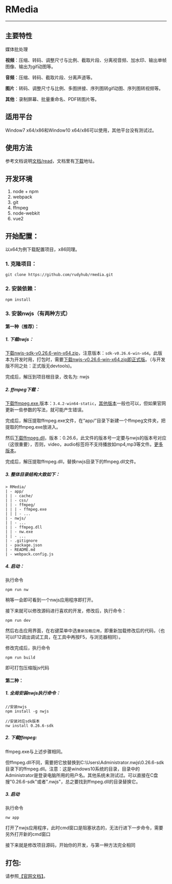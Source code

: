 # RMedia
***
## 主要特性

媒体批处理

**视频**：压缩、转码、调整尺寸与比例、截取片段、分离视音频、加水印、输出单帧图像、输出为gif动图等。

**音频**：压缩、转码、截取片段、分离声道等。

**图片**：转码、调整尺寸与比例、多图拼接、序列图转gif动图、序列图转视频等。

**其他**：录制屏幕、批量重命名、PDF转图片等。

## 适用平台
Window7 x64/x86和Window10 x64/x86可以使用，其他平台没有测试过。

## 使用方法
参考文档说明[文档/read](https://rudyhub.github.io/RMedia/)，文档里有[下载](https://rudyhub.github.io/RMedia/)地址。

## 开发环境
1. node + npm
2. webpack
3. git
4. ffmpeg
5. node-webkit
6. vue2

## 开始配置：
以x64为例下载配置项目，x86同理。

### 1. 克隆项目：
```
git clone https://github.com/rudyhub/rmedia.git
```
### 2. 安装依赖：
```
npm install
```

### 3. 安装nwjs（有两种方式）

#### 第一种（推荐）：

##### 1. 下载nwjs：

[下载nwjs-sdk-v0.26.6-win-x64.zip](https://dl.nwjs.io/v0.26.6/nwjs-sdk-v0.26.6-win-x64.zip)，注意版本：`sdk-v0.26.6-win-x64`。此版本为开发时用，打包时，需要[下载nwjs-v0.26.6-win-x64.zip即正式版](https://dl.nwjs.io/v0.26.6/nwjs-v0.26.6-win-x64.zip)。（与开发版不同之处：正式版无devtools)。

完成后，解压到项目根目录，改名为: nwjs

##### 2. ffmpeg下载：

[下载ffmpeg.exe](https://ffmpeg.zeranoe.com/builds/win64/static/ffmpeg-3.4.2-win64-static.zip),版本：`3.4.2-win64-static`，[其他版本](https://ffmpeg.zeranoe.com/builds/win64/static)一般也可以，但如果官网更新一些参数的写法，就可能产生错误。

完成后，解压提取ffmpeg.exe文件，在“app/”目录下新建一个ffmpeg文件夹，把提取的ffmpeg.exe放进入。

然后[下载ffmpeg.dll](https://github.com/iteufel/nwjs-ffmpeg-prebuilt/releases/download/0.26.6/0.26.6-win-x64.zip)，版本：0.26.6，此文件的版本号一定要与nwjs的版本号对应（这很重要），否则，video，audio标签将不支持播放如mp4,mp3等文件。[更多版本](https://github.com/iteufel/nwjs-ffmpeg-prebuilt/releases)。

完成后，解压提取ffmpeg.dll，替换nwjs目录下的ffmpeg.dll文件。

##### 3. 整体目录结构大致如下：
```
> RMedia/
| - app/
| | - cache/
| | - css/
| | - ffmpeg/
| | | - ffmpeg.exe
| | | - ...
| - nwjs/
| | - ...
| | - ffmpeg.dll
| | - nw.exe
| | - ...
| - .gitignore
| - package.json
| - README.md
| - webpack.config.js
 ```
##### 4. 启动：
执行命令
```
npm run nw
```
稍等一会即可看到一个nwjs应用程序即打开。

接下来就可以修改源码进行喜欢的开发，修改后，执行命令：
```
npm run dev
```
然后右击应用界面，在右键菜单中选`重新加载应用`，即重新加载修改后的代码，（也可以F12调出调试工具，在工具中再按F5，与浏览器相同）。

修改完成后，执行命令
```
npm run build
```
即可打包压缩版js代码

#### 第二种：
##### 1. 全局安装nwjs执行命令：
```
//安装nwjs
npm install -g nwjs
    
//安装对应sdk版本
nw install 0.26.6-sdk
```
##### 2. 下载ffmpeg:
ffmpeg.exe与上述步骤相同。

但ffmpeg.dll不同，需要把它放替换到C:\Users\Administrator\.nwjs\0.26.6-sdk目录下的ffmpeg.dll。注意：这是windows10系统的目录，目录中的Administrator是登录电脑所用的用户名。其他系统未测试过。可以直接在C盘搜"0.26.6-sdk"或者".nwjs"，总之要找到ffmpeg.dll的目录替换它。

##### 3. 启动
执行命令
```
nw app
```
打开了nwjs应用程序，此时cmd窗口是阻塞状态的，无法行进下一步命令，需要另外打开新的cmd窗口

接下来就是修改项目源码，开始你的开发，与第一种方法完全相同

## 打包:
请参照[【官网文档】](http://docs.nwjs.io/en/latest/For%20Users/Package%20and%20Distribute/#package-and-distribute)。
